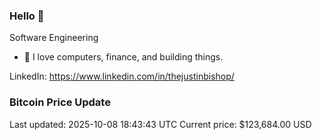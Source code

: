 ### Hello 🤙  

Software Engineering

- 🔭 I love computers, finance, and building things.
  
LinkedIn: https://www.linkedin.com/in/thejustinbishop/  







































































































































































































































































































































































































































































































































































































































































































































































































































































































































































































































































































































































































### Bitcoin Price Update
Last updated: 2025-10-08 18:43:43 UTC
Current price: $123,684.00 USD
